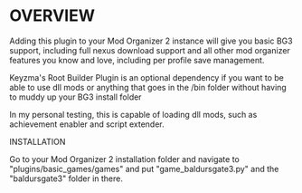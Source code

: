 # OVERVIEW

Adding this plugin to your Mod Organizer 2 instance will give you basic BG3 support, including full nexus download
support and all other mod organizer features you know and love, including per profile save management.

Keyzma's Root Builder Plugin is an optional dependency if you want to be able to use dll mods or
anything that goes in the /bin folder without having to muddy up your
BG3 install folder

In my personal testing, this is capable of loading dll mods, such as achievement enabler and script extender.

INSTALLATION

Go to your Mod Organizer 2 installation folder and navigate to
"plugins/basic_games/games" and put "game_baldursgate3.py" and the "baldursgate3" folder in there.
 
